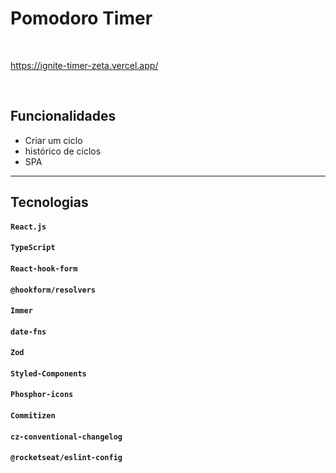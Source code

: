 # Pomodoro Timer

<br/>

<https://ignite-timer-zeta.vercel.app/>

<br/>

## Funcionalidades

- Criar um ciclo 
- histórico de ciclos
- SPA

<hr>

## **Tecnologias**

#### `React.js`

#### `TypeScript`

#### `React-hook-form`

#### `@hookform/resolvers`

#### `Immer`

#### `date-fns`

#### `Zod`

#### `Styled-Components`

#### `Phosphor-icons`

#### `Commitizen`

#### `cz-conventional-changelog`

#### `@rocketseat/eslint-config`

